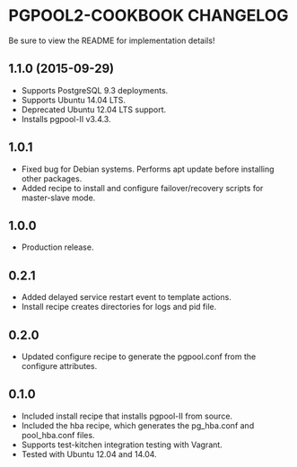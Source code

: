 PGPOOL2-COOKBOOK CHANGELOG
==========================

Be sure to view the README for implementation details!

1.1.0 (2015-09-29)
------------------
- Supports PostgreSQL 9.3 deployments.
- Supports Ubuntu 14.04 LTS.
- Deprecated Ubuntu 12.04 LTS support.
- Installs pgpool-II v3.4.3.

1.0.1
-----
- Fixed bug for Debian systems.  Performs apt update before installing other packages.
- Added recipe to install and configure failover/recovery scripts for master-slave mode.

1.0.0
-----
- Production release.

0.2.1
-----
- Added delayed service restart event to template actions.
- Install recipe creates directories for logs and pid file.

0.2.0
-----
- Updated configure recipe to generate the pgpool.conf from the configure attributes.

0.1.0
-----
- Included install recipe that installs pgpool-II from source.
- Included the hba recipe, which generates the pg_hba.conf and pool_hba.conf files.
- Supports test-kitchen integration testing with Vagrant.
- Tested with Ubuntu 12.04 and 14.04.

